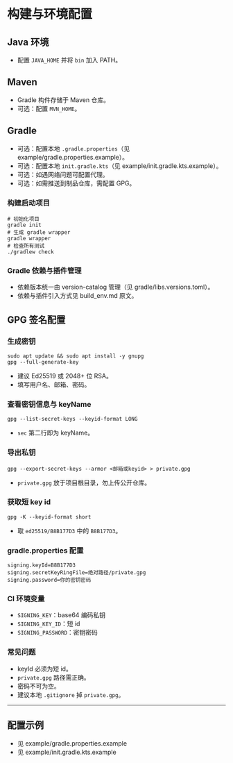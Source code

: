 # 构建与环境配置

## Java 环境
- 配置 `JAVA_HOME` 并将 `bin` 加入 PATH。

## Maven
- Gradle 构件存储于 Maven 仓库。
- 可选：配置 `MVN_HOME`。

## Gradle
- 可选：配置本地 `.gradle.properties`（见 example/gradle.properties.example）。
- 可选：配置本地 `init.gradle.kts`（见 example/init.gradle.kts.example）。
- 可选：如遇网络问题可配置代理。
- 可选：如需推送到制品仓库，需配置 GPG。

### 构建启动项目
```shell
# 初始化项目
gradle init
# 生成 gradle wrapper
gradle wrapper
# 检查所有测试
./gradlew check
```

### Gradle 依赖与插件管理
- 依赖版本统一由 version-catalog 管理（见 gradle/libs.versions.toml）。
- 依赖与插件引入方式见 build_env.md 原文。

## GPG 签名配置

### 生成密钥
```shell
sudo apt update && sudo apt install -y gnupg
gpg --full-generate-key
```
- 建议 Ed25519 或 2048+ 位 RSA。
- 填写用户名、邮箱、密码。

### 查看密钥信息与 keyName
```shell
gpg --list-secret-keys --keyid-format LONG
```
- `sec` 第二行即为 keyName。

### 导出私钥
```shell
gpg --export-secret-keys --armor <邮箱或keyid> > private.gpg
```
- `private.gpg` 放于项目根目录，勿上传公开仓库。

### 获取短 key id
```shell
gpg -K --keyid-format short
```
- 取 `ed25519/B8B177D3` 中的 `B8B177D3`。

### gradle.properties 配置
```properties
signing.keyId=B8B177D3
signing.secretKeyRingFile=绝对路径/private.gpg
signing.password=你的密钥密码
```

### CI 环境变量
- `SIGNING_KEY`：base64 编码私钥
- `SIGNING_KEY_ID`：短 id
- `SIGNING_PASSWORD`：密钥密码

### 常见问题
- keyId 必须为短 id。
- `private.gpg` 路径需正确。
- 密码不可为空。
- 建议本地 `.gitignore` 掉 `private.gpg`。

---

## 配置示例
- 见 example/gradle.properties.example
- 见 example/init.gradle.kts.example 
